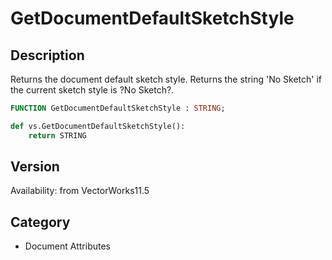 # GetDocumentDefaultSketchStyle

## Description
Returns the document default sketch style.  Returns the string 'No Sketch' if the current sketch style is ?No Sketch?.

```pascal
FUNCTION GetDocumentDefaultSketchStyle : STRING;
```

```python
def vs.GetDocumentDefaultSketchStyle():
    return STRING
```

## Version
Availability: from VectorWorks11.5

## Category
* Document Attributes

